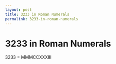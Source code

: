 ```yaml
---
layout: post
title: 3233 in Roman Numerals
permalink: 3233-in-roman-numerals
---
```


# 3233 in Roman Numerals

3233 = MMMCCXXXIII
